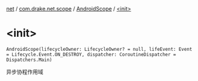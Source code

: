 [net](../../index.md) / [com.drake.net.scope](../index.md) / [AndroidScope](index.md) / [&lt;init&gt;](./-init-.md)

# &lt;init&gt;

`AndroidScope(lifecycleOwner: LifecycleOwner? = null, lifeEvent: Event = Lifecycle.Event.ON_DESTROY, dispatcher: CoroutineDispatcher = Dispatchers.Main)`

异步协程作用域


